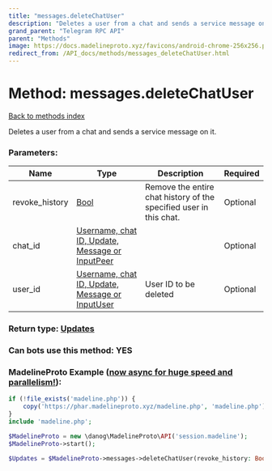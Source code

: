 ```yaml
---
title: "messages.deleteChatUser"
description: "Deletes a user from a chat and sends a service message on it."
grand_parent: "Telegram RPC API"
parent: "Methods"
image: https://docs.madelineproto.xyz/favicons/android-chrome-256x256.png
redirect_from: /API_docs/methods/messages_deleteChatUser.html
---
```

# Method: messages.deleteChatUser
[Back to methods index](index.html)



Deletes a user from a chat and sends a service message on it.

### Parameters:

| Name     |    Type       | Description | Required |
|----------|---------------|-------------|----------|
|revoke\_history|[Bool](/API_docs/types/Bool.html) | Remove the entire chat history of the specified user in this chat. | Optional|
|chat\_id|[Username, chat ID, Update, Message or InputPeer](/API_docs/types/InputPeer.html) |  | Optional|
|user\_id|[Username, chat ID, Update, Message or InputUser](/API_docs/types/InputUser.html) | User ID to be deleted | Optional|


### Return type: [Updates](/API_docs/types/Updates.html)

### Can bots use this method: **YES**


### MadelineProto Example ([now async for huge speed and parallelism!](https://docs.madelineproto.xyz/docs/ASYNC.html)):


```php
if (!file_exists('madeline.php')) {
    copy('https://phar.madelineproto.xyz/madeline.php', 'madeline.php');
}
include 'madeline.php';

$MadelineProto = new \danog\MadelineProto\API('session.madeline');
$MadelineProto->start();

$Updates = $MadelineProto->messages->deleteChatUser(revoke_history: Bool, chat_id: InputPeer, user_id: InputUser, );
```

